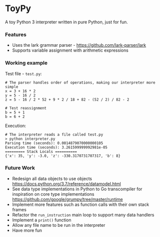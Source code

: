 # ToyPy

A toy Python 3 interpreter written in pure Python, just for fun.

### Features
- Uses the lark grammar parser - https://github.com/lark-parser/lark
- Supports variable assignment with arithmetic expressions

### Working example
Test file - `test.py`:
```python3
# The parser handles order of operations, making our interpreter more simple
x = 3 + 16 * 2
y = 5 - 16 / 2
z = 5 - 16 / 2 * 52 + 9 * 2 / 18 + 82 - (52 / 2) / 82 - 2

# Test reassignment
b = 5 + 1
b = 6 + 2
```

Execution:
```
# The interpreter reads a file called test.py
> python interpreter.py
Parsing time (seconds): 0.0014879070000000105
Execution time (seconds): 3.261599999992981e-05
========= Stack Locals ==========
{'x': 35, 'y': -3.0, 'z': -330.3170731707317, 'b': 8}
```

### Future Work
- Redesign all data objects to use objects https://docs.python.org/3.7/reference/datamodel.html
- See data type implementations in Python to Go transcompiler for inspiration on core type implementations https://github.com/google/grumpy/tree/master/runtime
- Implement more features such as function calls with their own stack frames
- Refactor the `run_instruction` main loop to support many data handlers
- Implement a `print()` function
- Allow any file name to be run in the interpreter
- Have more fun
